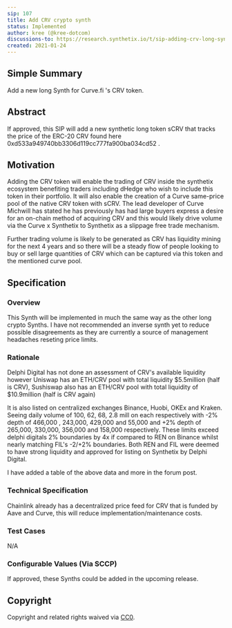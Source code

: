 ```yaml
---
sip: 107
title: Add CRV crypto synth
status: Implemented
author: kree (@kree-dotcom)
discussions-to: https://research.synthetix.io/t/sip-adding-crv-long-synth-scrv/277
created: 2021-01-24
---
```


<!--You can leave these HTML comments in your merged SIP and delete the visible duplicate text guides, they will not appear and may be helpful to refer to if you edit it again. This is the suggested template for new SIPs. Note that an SIP number will be assigned by an editor. When opening a pull request to submit your SIP, please use an abbreviated title in the filename, `sip-draft_title_abbrev.md`. The title should be 44 characters or less.-->

## Simple Summary

<!--"If you can't explain it simply, you don't understand it well enough." Simply describe the outcome the proposed changes intends to achieve. This should be non-technical and accessible to a casual community member.-->

Add a new long Synth for Curve.fi 's CRV token.

## Abstract

<!--A short (~200 word) description of the proposed change, the abstract should clearly describe the proposed change. This is what *will* be done if the SIP is implemented, not *why* it should be done or *how* it will be done. If the SIP proposes deploying a new contract, write, "we propose to deploy a new contract that will do x".-->

If approved, this SIP will add a new synthetic long token sCRV that tracks the price of the ERC-20 CRV found here 0xd533a949740bb3306d119cc777fa900ba034cd52 .

## Motivation

<!--This is the problem statement. This is the *why* of the SIP. It should clearly explain *why* the current state of the protocol is inadequate.  It is critical that you explain *why* the change is needed, if the SIP proposes changing how something is calculated, you must address *why* the current calculation is innaccurate or wrong. This is not the place to describe how the SIP will address the issue!-->

Adding the CRV token will enable the trading of CRV inside the synthetix ecosystem benefiting traders including dHedge who wish to include this token in their portfolio. It will also enable the creation of a Curve same-price pool of the native CRV token with sCRV. The lead developer of Curve Michwill has stated he has previously has had large buyers express a desire for an on-chain method of acquiring CRV and this would likely drive volume via the Curve x Synthetix to Synthetix as a slippage free trade mechanism.

Further trading volume is likely to be generated as CRV has liquidity mining for the next 4 years and so there will be a steady flow of people looking to buy or sell large quantities of CRV which can be captured via this token and the mentioned curve pool.

## Specification

<!--The specification should describe the syntax and semantics of any new feature, there are five sections
1. Overview
2. Rationale
3. Technical Specification
4. Test Cases
5. Configurable Values
-->

### Overview

<!--This is a high level overview of *how* the SIP will solve the problem. The overview should clearly describe how the new feature will be implemented.-->

This Synth will be implemented in much the same way as the other long crypto Synths. I have not recommended an inverse synth yet to reduce possible disagreements as they are currently a source of management headaches reseting price limits.

### Rationale

<!--This is where you explain the reasoning behind how you propose to solve the problem. Why did you propose to implement the change in this way, what were the considerations and trade-offs. The rationale fleshes out what motivated the design and why particular design decisions were made. It should describe alternate designs that were considered and related work. The rationale may also provide evidence of consensus within the community, and should discuss important objections or concerns raised during discussion.-->

Delphi Digital has not done an assessment of CRV's available liquidity however Uniswap has an ETH/CRV pool with total liquidity $5.5million (half is CRV), Sushiswap also has an ETH/CRV pool with total liquidity of $10.9million (half is CRV again)

It is also listed on centralized exchanges Binance, Huobi, OKEx and Kraken. Seeing daily volume of 100, 62, 68, 2.8 mill on each respectively with -2% depth of 466,000 , 243,000, 429,000 and 55,000 and +2% depth of 265,000, 330,000, 356,000 and 158,000 respectively. These limits exceed delphi digitals 2% boundaries by 4x if compared to REN on Binance whilst nearly matching FIL's -2/+2% boundaries. Both REN and FIL were deemed to have strong liquidity and approved for listing on Synthetix by Delphi Digital.

I have added a table of the above data and more in the forum post.

### Technical Specification

<!--The technical specification should outline the public API of the changes proposed. That is, changes to any of the interfaces Synthetix currently exposes or the creations of new ones.-->

Chainlink already has a decentralized price feed for CRV that is funded by Aave and Curve, this will reduce implementation/maintenance costs.

### Test Cases

<!--Test cases for an implementation are mandatory for SIPs but can be included with the implementation..-->

N/A

### Configurable Values (Via SCCP)

<!--Please list all values configurable via SCCP under this implementation.-->

If approved, these Synths could be added in the upcoming release.

## Copyright

Copyright and related rights waived via [CC0](https://creativecommons.org/publicdomain/zero/1.0/).
